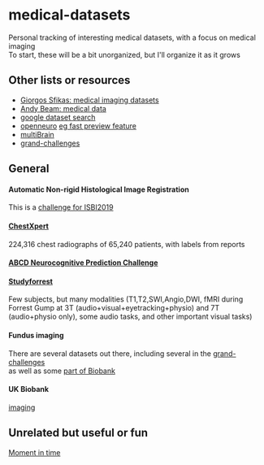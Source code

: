 # medical-datasets
Personal tracking of interesting medical datasets, with a focus on medical imaging  
To start, these will be a bit unorganized, but I'll organize it as it grows  


## Other lists or resources

 - [Giorgos Sfikas: medical imaging datasets](https://github.com/sfikas/medical-imaging-datasets)  
 - [Andy Beam: medical data](https://github.com/beamandrew/medical-data)  
 - [google dataset search](https://toolbox.google.com/datasetsearch)  
 - [openneuro](https://openneuro.org/) [eg fast preview feature](https://openneuro.org/datasets/ds001715/versions/1.0.0/file-display/sub-03:anat:sub-03_T1w.nii.gz)  
 - [multiBrain](https://github.com/Conxz/multiBrain)  
 - [grand-challenges](https://www.grand-challenge.org)

## General

#### Automatic Non-rigid Histological Image Registration 
This is a [challenge for ISBI2019](https://anhir.grand-challenge.org)
  
#### [ChestXpert](https://stanfordmlgroup.github.io/competitions/chexpert/)
224,316 chest radiographs of 65,240 patients, with labels from reports
  
#### [ABCD Neurocognitive Prediction Challenge](https://sibis.sri.com/abcd-np-challenge/)
  
#### [Studyforrest](http://studyforrest.org/data.html)
Few subjects, but many modalities (T1,T2,SWI,Angio,DWI, fMRI during Forrest Gump at 3T (audio+visual+eyetracking+physio) and 7T (audio+physio only), some audio tasks, and other important visual tasks)
  
#### Fundus imaging
There are several datasets out there, including several in the [grand-challenges](https://www.grand-challenge.org)  
as well as some [part of Biobank](http://biobank.ctsu.ox.ac.uk/crystal/label.cgi?id=100016)  
  
  
#### UK Biobank
[imaging](http://biobank.ctsu.ox.ac.uk/crystal/search.cgi?wot=2&srch=imaging&sta0=on&sta1=on&sta2=on&sta3=on&sta4=on&str0=on&str3=on&fit0=on&fit10=on&fit20=on&fit30=on&fvt11=on&fvt21=on&fvt22=on&fvt31=on&fvt41=on&fvt51=on&fvt61=on&fvt101=on)
  
## Unrelated but useful or fun

[Moment in time](http://moments.csail.mit.edu/)
